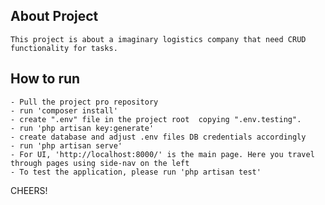 ## About Project
    This project is about a imaginary logistics company that need CRUD functionality for tasks.
## How to run
    - Pull the project pro repository
    - run 'composer install'
    - create ".env" file in the project root  copying ".env.testing". 
    - run 'php artisan key:generate'
    - create database and adjust .env files DB credentials accordingly
    - run 'php artisan serve'
    - For UI, 'http://localhost:8000/' is the main page. Here you travel through pages using side-nav on the left
    - To test the application, please run 'php artisan test'

CHEERS!
